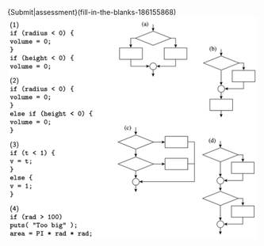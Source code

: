 {Submit|assessment}(fill-in-the-blanks-186155868)
![.guides/img/problem1](.guides/img/problem1.png)
